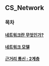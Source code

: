## CS_Network

### 목차

#### [네트워크란 무엇인가?](https://github.com/kangjunseo/CS_Network/blob/main/mds/Network1.md)

#### [네트워크 모델](https://github.com/kangjunseo/CS_Network/blob/main/mds/Network2.md)

#### [근거리 통신 : 2계층]()
